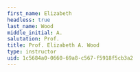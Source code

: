 ```yaml
---
first_name: Elizabeth
headless: true
last_name: Wood
middle_initial: A.
salutation: Prof.
title: Prof. Elizabeth A. Wood
type: instructor
uid: 1c5684a0-0660-69a8-c567-f5918f5cb3a2
---
```

